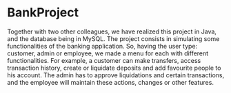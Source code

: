 # BankProject
Together with two other colleagues, we have realized this project in Java, and the database being in MySQL. The project consists in simulating some functionalities of the banking application. So, having the user type: customer, admin or employee, we made a menu for each with different functionalities. For example, a customer can make transfers, access transaction history, create or liquidate deposits and add favourite people to his account. The admin has to approve liquidations and certain transactions, and the employee will maintain these actions, changes or other features.
